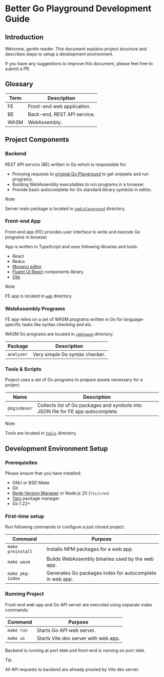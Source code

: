 # Better Go Playground Development Guide

## Introduction

Welcome, gentle reader. This document explains project structure and describes steps to setup a development environment.

If you have any suggestions to improve this document, please feel free to submit a PR.

## Glossary

| Term | Description                 |
|------|-----------------------------|
| FE   | Front-end web application.  |
| BE   | Back-end, REST API service. |
| WASM | WebAssembly.                |

## Project Components

### Backend

REST API service (BE) written in Go which is responsible for:

* Proxying requests to [original Go Playground](https://go.dev/play) to get snippets and run programs.
* Building WebAssembly executables to run programs in a browser.
* Provide basic autocomplete for Go standard library symbols in editor.

> [!NOTE]
> Server main package is located in [`cmd/playground`](./cmd/playground/) directory.

### Front-end App

Front-end app (FE) provides user interface to write and execute Go programs in browser.

App is written in TypeScript and uses following libraries and tools:

* React
* Redux
* [Monaco editor](https://microsoft.github.io/monaco-editor/)
* [Fluent UI React](https://developer.microsoft.com/en-us/fluentui#/controls/web) components library.
* [Vite](https://vitejs.dev/)

> [!NOTE]
> FE app is located in [`web`](./web) directory.

### WebAssembly Programs

FE app relies on a set of WASM programs written in Go for language-specific tasks like syntax checking and etc.

WASM Go programs are located in [`cmd/wasm`](./cmd/wasm/) directory.

| Package    | Description                    |
|------------|--------------------------------|
| `analyzer` | Very simple Go syntax checker. |

### Tools & Scripts

Project uses a set of Go programs to prepare assets necessary for a project.

| Name         | Description                                                                      |
|--------------|----------------------------------------------------------------------------------|
| `pkgindexer` | Collects list of Go packages and symbols into JSON file for FE app autocomplete. |

> [!NOTE]
> Tools are located in [`tools`](./tools) directory.

## Development Environment Setup

### Prerequisites

Please ensure that you have installed:

* GNU or BSD Make
* Git
* [Node Version Manager](https://github.com/nvm-sh/nvm) or Node.js 20 (`lts/iron`)
* [Yarn](https://yarnpkg.com/) package manager.
* Go 1.22+

### First-time setup

Run following commands to configure a just cloned project:

| Command           | Purpose                                                  |
|-------------------|----------------------------------------------------------|
| `make preinstall` | Installs NPM packages for a web app.                     |
| `make wasm`       | Builds WebAssembly binaries used by the web app.         |
| `make pkg-index`  | Generates Go packages index for autocomplete in web app. |

### Running Project

Front-end web app and Go API server are executed using separate make commands:

| Command    | Purpose                              |
|------------|--------------------------------------|
| `make run` | Starts Go API web server.            |
| `make ui`  | Starts Vite dev server with web app. |

Backend is running at port `8000` and front-end is running on port `3000`.

> [!TIP]
> All API requests to backend are already proxied by Vite dev server.
